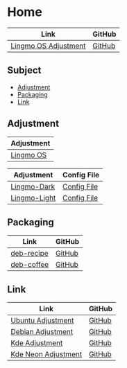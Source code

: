 

# Home

| Link | GitHub |
| ---- | ------ |
| [Lingmo OS Adjustment](https://samwhelp.github.io/lingmo-adjustment/) | [GitHub](https://github.com/samwhelp/lingmo-adjustment) |




## Subject

* [Adjustment](#adjustment)
* [Packaging](#packaging)
* [Link](#link)




## Adjustment

| Adjustment |
| ---------- |
| [Lingmo OS](https://github.com/samwhelp/lingmo-adjustment/tree/main/prototype/main) |


| Adjustment | Config File |
| ---------- | ----------- |
| [Lingmo-Dark](https://github.com/samwhelp/lingmo-adjustment/tree/main/prototype/main/lingmo-config/locale/en_us/Lingmo-Dark) | [Config File](https://github.com/samwhelp/lingmo-adjustment/tree/main/prototype/main/lingmo-config/locale/en_us/Lingmo-Dark/asset/overlay/etc/skel/.config) |
| [Lingmo-Light](https://github.com/samwhelp/lingmo-adjustment/tree/main/prototype/main/lingmo-config/locale/en_us/Lingmo-Light) | [Config File](https://github.com/samwhelp/lingmo-adjustment/tree/main/prototype/main/lingmo-config/locale/en_us/Lingmo-Light/asset/overlay/etc/skel/.config) |




## Packaging

| Link | GitHub |
| ---- | ------ |
| [deb-recipe](https://samwhelp.github.io/deb-recipe/) | [GitHub](https://github.com/samwhelp/deb-recipe) |
| [deb-coffee](https://samwhelp.github.io/deb-coffee/) | [GitHub](https://github.com/samwhelp/deb-coffee) |




## Link

| Link | GitHub |
| ---- | ------ |
| [Ubuntu Adjustment](https://samwhelp.github.io/ubuntu-adjustment/) | [GitHub](https://github.com/samwhelp/ubuntu-adjustment) |
| [Debian Adjustment](https://samwhelp.github.io/debian-adjustment/) | [GitHub](https://github.com/samwhelp/debian-adjustment) |
| [Kde Adjustment](https://samwhelp.github.io/kde-adjustment/) | [GitHub](https://github.com/samwhelp/kde-adjustment) |
| [Kde Neon Adjustment](https://samwhelp.github.io/kde-neon-adjustment/) | [GitHub](https://github.com/samwhelp/kde-neon-adjustment) |
